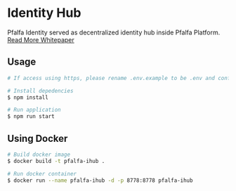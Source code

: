 # Identity Hub

Pfalfa Identity served as decentralized identity hub inside Pfalfa Platform.  
[Read More Whitepaper](https://pfalfa.github.io/whitepaper/chapter_4.html)

## Usage
```bash
# If access using https, please rename .env.example to be .env and configure HTTPS_KEY & HTTPS_CERT

# Install depedencies 
$ npm install

# Run application
$ npm run start
```

## Using Docker
```bash
# Build docker image
$ docker build -t pfalfa-ihub .

# Run docker container
$ docker run --name pfalfa-ihub -d -p 8778:8778 pfalfa-ihub
```